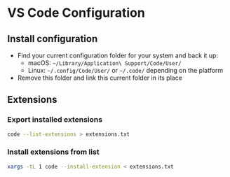 # VS Code Configuration

## Install configuration

- Find your current configuration folder for your system and back it up:
  - macOS: `~/Library/Application\ Support/Code/User/`
  - Linux: `~/.config/Code/User/` or `~/.code/` depending on the platform
- Remove this folder and link this current folder in its place

## Extensions

### Export installed extensions

```sh
code --list-extensions > extensions.txt
```

### Install extensions from list

```sh
xargs -tL 1 code --install-extension < extensions.txt
```
